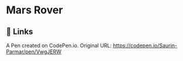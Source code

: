 
# Mars Rover 




## 🔗 Links
A Pen created on CodePen.io. Original URL: https://codepen.io/Saurin-Parmar/pen/VwgJERW

